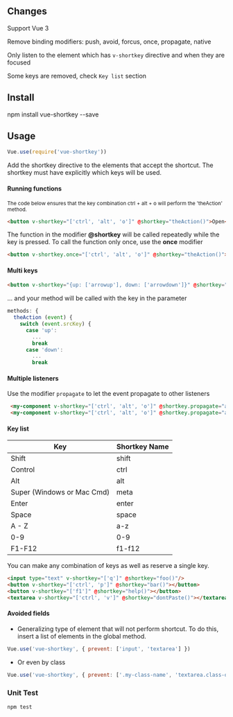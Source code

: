 ## Changes
Support Vue 3

Remove binding modifiers: push, avoid, forcus, once, propagate, native

Only listen to the element which has `v-shortkey` directive and when they are focused

Some keys are removed, check `Key list`  section
## Install
npm install vue-shortkey --save

## Usage
```javascript
Vue.use(require('vue-shortkey'))
```
Add the shortkey directive to the elements that accept the shortcut.
The shortkey must have explicitly which keys will be used.

#### Running functions
<sub>The code below ensures that the key combination ctrl + alt + o will perform the 'theAction' method.</sub>

```html
<button v-shortkey="['ctrl', 'alt', 'o']" @shortkey="theAction()">Open</button>
```
The function in the modifier __@shortkey__ will be called repeatedly while the key is pressed. To call the function only once, use the __once__ modifier
```html
<button v-shortkey.once="['ctrl', 'alt', 'o']" @shortkey="theAction()">Open</button>
```

#### Multi keys
```html
<button v-shortkey="{up: ['arrowup'], down: ['arrowdown']}" @shortkey="theAction">Joystick</button>
```
... and your method will be called with the key in the  parameter
```javascript
methods: {
  theAction (event) {
    switch (event.srcKey) {
      case 'up':
        ...
        break
      case 'down':
        ...
        break
```

#### Multiple listeners
Use the modifier `propagate` to let the event propagate to other listeners
```html
 <my-component v-shortkey="['ctrl', 'alt', 'o']" @shortkey.propagate="anAction()"></my-component>
 <my-component v-shortkey="['ctrl', 'alt', 'o']" @shortkey.propagate="aDifferentAction()"></my-component>
```

#### Key list
| Key                        | Shortkey Name |
|----------------------------|---------------|
| Shift                      | shift         |
| Control                    | ctrl          |
| Alt                        | alt           |
| Super (Windows or Mac Cmd) | meta          |
| Enter                      | enter         |
| Space                      | space         |
| A - Z                      | a-z           |
| 0-9                        | 0-9           |
| F1-F12                     | f1-f12        |

You can make any combination of keys as well as reserve a single key.
```html
<input type="text" v-shortkey="['q']" @shortkey="foo()"/>
<button v-shortkey="['ctrl', 'p']" @shortkey="bar()"></button>
<button v-shortkey="['f1']" @shortkey="help()"></button>
<textarea v-shortkey="['ctrl', 'v']" @shortkey="dontPaste()"></textarea>
```

#### Avoided fields
* Generalizing type of element that will not perform shortcut. To do this, insert a list of elements in the global method.

```javascript
Vue.use('vue-shortkey', { prevent: ['input', 'textarea'] })
```

* Or even by class
```javascript
Vue.use('vue-shortkey', { prevent: ['.my-class-name', 'textarea.class-of-textarea'] })
```
### Unit Test
```
npm test
```
